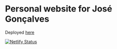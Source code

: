 # Personal website for José Gonçalves

Deployed [here](https://jagoncal.netlify.app)

[![Netlify Status](https://api.netlify.com/api/v1/badges/9c0a6004-aa71-4f8a-a77a-20521858b0ea/deploy-status)](https://app.netlify.com/sites/jagoncal/deploys)
